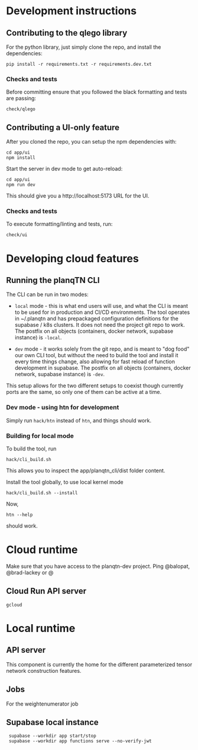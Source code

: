 # Development instructions

## Contributing to the qlego library

For the python library, just simply clone the repo, and install the dependencies:

```
pip install -r requirements.txt -r requirements.dev.txt
```

### Checks and tests

Before committing ensure that you followed the black formatting and tests are passing:

```
check/qlego
```

## Contributing a UI-only feature

After you cloned the repo, you can setup the npm dependencies with:

```
cd app/ui
npm install
```

Start the server in dev mode to get auto-reload:

```
cd app/ui
npm run dev
```

This should give you a http://localhost:5173 URL for the UI.

### Checks and tests

To execute formatting/linting and tests, run:

```
check/ui
```

# Developing cloud features

## Running the planqTN CLI

The CLI can be run in two modes:

- `local` mode - this is what end users will use, and what the CLI is meant to be used for in production and CI/CD environments. The tool operates in ~/.planqtn and has prepackaged configuration definitions for the supabase / k8s clusters. It does not need the project git repo to work. The postfix on all objects (containers, docker network, supabase instance) is `-local`.

- `dev` mode - it works solely from the git repo, and is meant to "dog food" our own CLI tool, but without the need to build the tool and install it every time things change, also allowing for fast reload of function development in supabase. The postfix on all objects (containers, docker network, supabase instance) is `-dev`.

This setup allows for the two different setups to coexist though currently ports are the same, so only one of them can be active at a time.

### Dev mode - using htn for development

Simply run `hack/htn` instead of `htn`, and things should work.

### Building for local mode

To build the tool, run

```
hack/cli_build.sh
```

This allows you to inspect the app/planqtn_cli/dist folder content.

Install the tool globally, to use local kernel mode

```
hack/cli_build.sh --install
```

Now,

```
htn --help
```

should work.

# Cloud runtime

Make sure that you have access to the planqtn-dev project. Ping @balopat, @brad-lackey or @

## Cloud Run API server

```
gcloud
```

# Local runtime

## API server

This component is currently the home for the different parameterized tensor network construction features.

## Jobs

For the weightenumerator job

## Supabase local instance

```
 supabase --workdir app start/stop
 supabase --workdir app functions serve --no-verify-jwt
```
